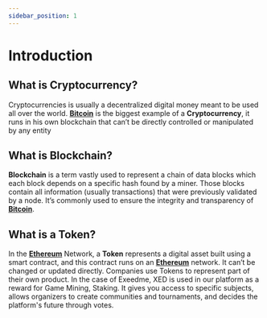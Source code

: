 ```yaml
---
sidebar_position: 1
---
```


# Introduction

## What is Cryptocurrency?

Cryptocurrencies is usually a decentralized digital money meant to be used all over the world. **[Bitcoin](currencies#bitcoin)** is the biggest example of a **Cryptocurrency**, it runs in his own blockchain that can’t be directly controlled or manipulated by any entity

## What is Blockchain?

**Blockchain** is a term vastly used to represent a chain of data blocks which each block depends on a specific hash found by a miner. Those blocks contain all information (usually transactions) that were previously validated by a node. It’s commonly used to ensure the integrity and transparency of **[Bitcoin](currencies#bitcoin)**.

## What is a Token?

In the **[Ethereum](currencies#ethereum)** Network, a **Token** represents a digital asset built using a smart contract, and this contract runs on an **[Ethereum](currencies#ethereum)** network. It can’t be changed or updated directly.
Companies use Tokens to represent part of their own product. In the case of Exeedme, XED is used in our platform as a reward for Game Mining, Staking. It gives you access to specific subjects, allows organizers to create communities and tournaments, and decides the platform's future through votes.
